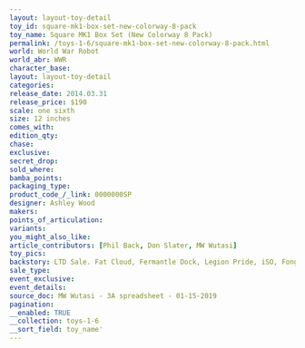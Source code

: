 ```yaml
---
layout: layout-toy-detail 
toy_id: square-mk1-box-set-new-colorway-8-pack
toy_name: Square MK1 Box Set (New Colorway 8 Pack)
permalink: /toys-1-6/square-mk1-box-set-new-colorway-8-pack.html
world: World War Robot
world_abr: WWR
character_base: 
layout: layout-toy-detail
categories: 
release_date: 2014.03.31
release_price: $190 
scale: one sixth
size: 12 inches
comes_with: 
edition_qty: 
chase: 
exclusive: 
secret_drop: 
sold_where: 
bamba_points: 
packaging_type: 
product_code_/_link: 0000000SP
designer: Ashley Wood
makers: 
points_of_articulation: 
variants: 
you_might_also_like: 
article_contributors: [Phil Back, Don Slater, MW Wutasi]
toy_pics: 
backstory: LTD Sale. Fat Cloud, Fermantle Dock, Legion Pride, iSO, Fong John, Rothchild Maid P18, Family Album & 0day MOD
sale_type: 
event_exclusive: 
event_details: 
source_doc: MW Wutasi - 3A spreadsheet - 01-15-2019
pagination: 
__enabled: TRUE
__collection: toys-1-6
__sort_field: toy_name'
---
```

